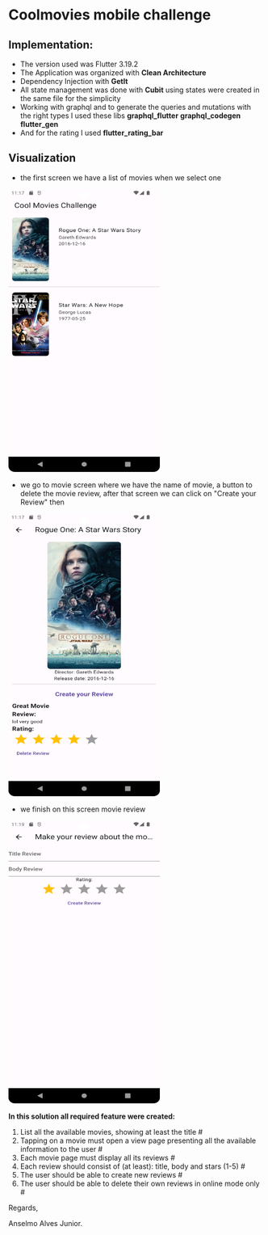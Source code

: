 # Coolmovies mobile challenge

## Implementation:
- The version used was Flutter 3.19.2
- The Application was organized with **Clean Architecture**
- Dependency Injection with **GetIt**
- All state management was done with **Cubit** using states were created in the same file for the simplicity
- Working with graphql and to generate the queries and mutations with the right types I used these libs **graphql_flutter** **graphql_codegen** **flutter_gen**
- And for the rating I used **flutter_rating_bar**

## Visualization
- the first screen we have a list of movies when we select one
<img src="https://github.com/AnselmoAlvesJunior/cool-movies-challenge/blob/develop/screenshots_of_app/cool_movies.png" width="300" height="560">

- we go to movie screen where we have the name of movie, a button to delete the movie review, after that screen we can click on "Create your Review" then
<img src="https://github.com/AnselmoAlvesJunior/cool-movies-challenge/blob/develop/screenshots_of_app/movie_screen.png" width="300" height="560">

- we finish on this screen movie review
<img src="https://github.com/AnselmoAlvesJunior/cool-movies-challenge/blob/develop/screenshots_of_app/movie_review.png" width="300" height="560">

**In this solution all required feature were created:**
1. List all the available movies, showing at least the title #
2. Tapping on a movie must open a view page presenting all the available information to the user #
3. Each movie page must display all its reviews #
4. Each review should consist of (at least): title, body and stars (1-5) #
5. The user should be able to create new reviews #
6. The user should be able to delete their own reviews in online mode only #

Regards,

Anselmo Alves Junior.
